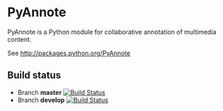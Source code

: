 PyAnnote
========

PyAnnote is a Python module for collaborative annotation of multimedia content.

See http://packages.python.org/PyAnnote

Build status
----------------

* Branch **master** [![Build Status](https://travis-ci.org/hbredin/pyannote.png?branch=master)](https://travis-ci.org/hbredin/pyannote)
* Branch **develop** [![Build Status](https://travis-ci.org/hbredin/pyannote.png?branch=develop)](https://travis-ci.org/hbredin/pyannote)
